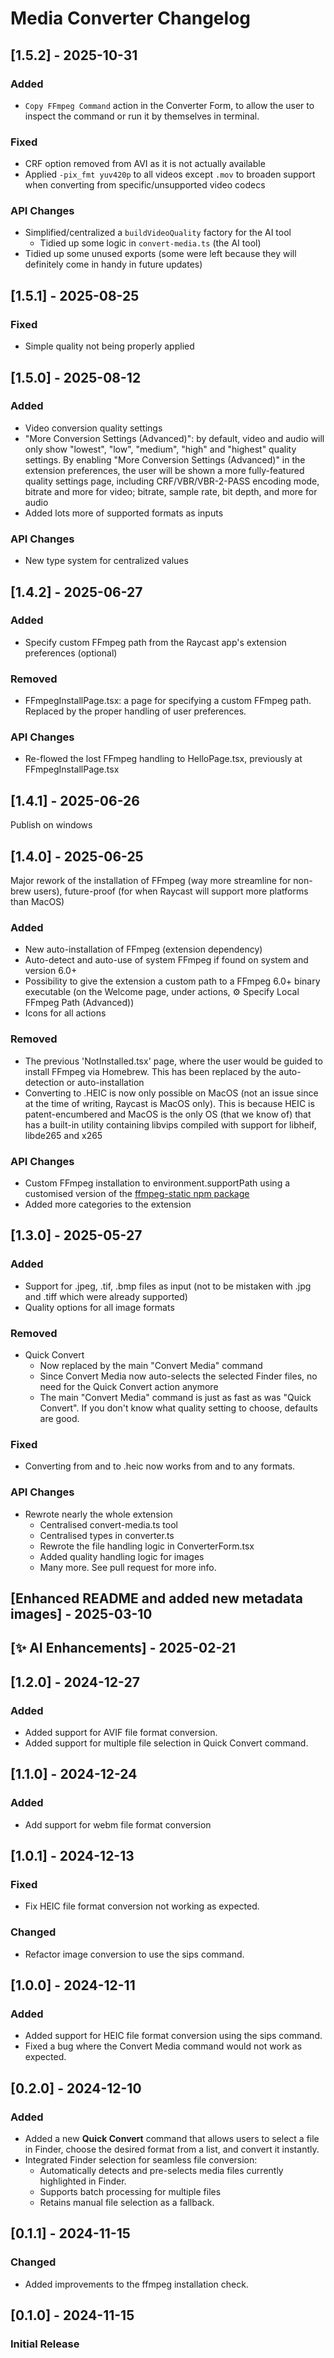 # Media Converter Changelog

## [1.5.2] - 2025-10-31

### Added

- `Copy FFmpeg Command` action in the Converter Form, to allow the user to inspect the command or run it by themselves in terminal.

### Fixed

- CRF option removed from AVI as it is not actually available
- Applied `-pix_fmt yuv420p` to all videos except `.mov` to broaden support when converting from specific/unsupported video codecs

### API Changes

- Simplified/centralized a `buildVideoQuality` factory for the AI tool
  - Tidied up some logic in `convert-media.ts` (the AI tool)
- Tidied up some unused exports (some were left because they will definitely come in handy in future updates)

## [1.5.1] - 2025-08-25

### Fixed

- Simple quality not being properly applied

## [1.5.0] - 2025-08-12

### Added

- Video conversion quality settings
- "More Conversion Settings (Advanced)": by default, video and audio will only show "lowest", "low", "medium", "high" and "highest" quality settings. By enabling "More Conversion Settings (Advanced)" in the extension preferences, the user will be shown a more fully-featured quality settings page, including CRF/VBR/VBR-2-PASS encoding mode, bitrate and more for video; bitrate, sample rate, bit depth, and more for audio
- Added lots more of supported formats as inputs

### API Changes

- New type system for centralized values

## [1.4.2] - 2025-06-27

### Added

- Specify custom FFmpeg path from the Raycast app's extension preferences (optional)

### Removed

- FFmpegInstallPage.tsx: a page for specifying a custom FFmpeg path. Replaced by the proper handling of user preferences.

### API Changes

- Re-flowed the lost FFmpeg handling to HelloPage.tsx, previously at FFmpegInstallPage.tsx

## [1.4.1] - 2025-06-26

Publish on windows

## [1.4.0] - 2025-06-25

Major rework of the installation of FFmpeg (way more streamline for non-brew users), future-proof (for when Raycast will support more platforms than MacOS)

### Added

- New auto-installation of FFmpeg (extension dependency)
- Auto-detect and auto-use of system FFmpeg if found on system and version 6.0+
- Possibility to give the extension a custom path to a FFmpeg 6.0+ binary executable (on the Welcome page, under actions, &#9881; Specify Local FFmpeg Path (Advanced))
- Icons for all actions

### Removed

- The previous 'NotInstalled.tsx' page, where the user would be guided to install FFmpeg via Homebrew. This has been replaced by the auto-detection or auto-installation
- Converting to .HEIC is now only possible on MacOS (not an issue since at the time of writing, Raycast is MacOS only). This is because HEIC is patent-encumbered and MacOS is the only OS (that we know of) that has a built-in utility containing libvips compiled with support for libheif, libde265 and x265

### API Changes

- Custom FFmpeg installation to environment.supportPath using a customised version of the [ffmpeg-static npm package](https://www.npmjs.com/package/ffmpeg-static)
- Added more categories to the extension

## [1.3.0] - 2025-05-27

### Added

- Support for .jpeg, .tif, .bmp files as input (not to be mistaken with .jpg and .tiff which were already supported)
- Quality options for all image formats

### Removed

- Quick Convert
  - Now replaced by the main "Convert Media" command
  - Since Convert Media now auto-selects the selected Finder files, no need for the Quick Convert action anymore
  - The main "Convert Media" command is just as fast as was "Quick Convert". If you don't know what quality setting to choose, defaults are good.

### Fixed

- Converting from and to .heic now works from and to any formats.

### API Changes

- Rewrote nearly the whole extension
  - Centralised convert-media.ts tool
  - Centralised types in converter.ts
  - Rewrote the file handling logic in ConverterForm.tsx
  - Added quality handling logic for images
  - Many more. See pull request for more info.

## [Enhanced README and added new metadata images] - 2025-03-10

## [✨ AI Enhancements] - 2025-02-21

## [1.2.0] - 2024-12-27

### Added

- Added support for AVIF file format conversion.
- Added support for multiple file selection in Quick Convert command.

## [1.1.0] - 2024-12-24

### Added

- Add support for webm file format conversion

## [1.0.1] - 2024-12-13

### Fixed

- Fix HEIC file format conversion not working as expected.

### Changed

- Refactor image conversion to use the sips command.

## [1.0.0] - 2024-12-11

### Added

- Added support for HEIC file format conversion using the sips command.
- Fixed a bug where the Convert Media command would not work as expected.

## [0.2.0] - 2024-12-10

### Added

- Added a new **Quick Convert** command that allows users to select a file in Finder, choose the desired format from a list, and convert it instantly.
- Integrated Finder selection for seamless file conversion:
  - Automatically detects and pre-selects media files currently highlighted in Finder.
  - Supports batch processing for multiple files
  - Retains manual file selection as a fallback.

## [0.1.1] - 2024-11-15

### Changed

- Added improvements to the ffmpeg installation check.

## [0.1.0] - 2024-11-15

### Initial Release
